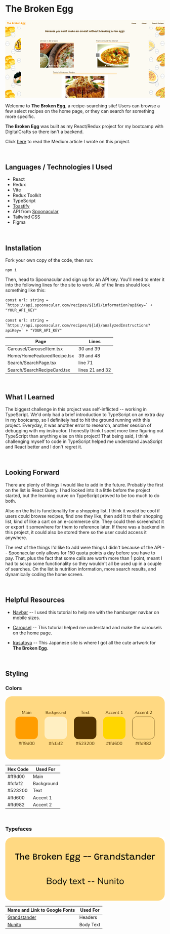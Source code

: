 # The Broken Egg

![The Broken Egg Homepage](/public/TheBrokenEggHome.png)

Welcome to <b>The Broken Egg</b>, a recipe-searching site! Users can browse a few select recipes on the home page, or they can search for something more specific.

<b>The Broken Egg</b> was built as my React/Redux project for my bootcamp with DigitalCrafts so there isn't a backend.

Click [here](https://medium.com/@jayelonlasseigne/the-broken-egg-react-redux-typescript-project-7358591fc9e3) to read the Medium article I wrote on this project.

<br>

## Languages / Technologies I Used

- React
- Redux
- Vite
- Redux Toolkit
- TypeScript
- [Toastify](https://www.npmjs.com/package/react-toastify)
- API from [Spoonacular](https://spoonacular.com/food-api)
- Tailwind CSS
- Figma

<br>

## Installation

Fork your own copy of the code, then run:

    npm i

Then, head to Spoonacular and sign up for an API key. You'll need to enter it into the following lines for the site to work. All of the lines should look something like this:

    const url: string = `https://api.spoonacular.com/recipes/${id}/information?apiKey=` + "YOUR_API_KEY"

    const url: string = `https://api.spoonacular.com/recipes/${id}/analyzedInstructions?apiKey=` + "YOUR_API_KEY"

| Page                        | Lines           |
| --------------------------- | --------------- |
| Carousel/CarouselItem.tsx   | 30 and 39       |
| Home/HomeFeaturedRecipe.tsx | 39 and 48       |
| Search/SearchPage.tsx       | line 71         |
| Search/SearchRecipeCard.tsx | lines 21 and 32 |

<br>

## What I Learned

The biggest challenge in this project was self-inflicted -- working in TypeScript. We'd only had a brief introduction to TypeScript on an extra day in my bootcamp, so I definitely had to hit the ground running with this project. Everyday, it was another error to research, another session of debugging with my instructor. I honestly think I spent more time figuring out TypeScript than anything else on this project! That being said, I think challenging myself to code in TypeScript helped me understand JavaScript and React better and I don't regret it.

<br>

## Looking Forward

There are plenty of things I would like to add in the future. Probably the first on the list is React Query. I had looked into it a little before the project started, but the learning curve on TypeScript proved to be too much to do both.

Also on the list is functionality for a shopping list. I think it would be cool if users could browse recipes, find one they like, then add it to their shopping list, kind of like a cart on an e-commerce site. They could then screenshot it or export it somewhere for them to reference later. If there was a backend in this project, it could also be stored there so the user could access it anywhere.

The rest of the things I'd like to add were things I didn't because of the API -- Spoonacular only allows for 150 quota points a day before you have to pay. That, plus the fact that some calls are worth more than 1 point, meant I had to scrap some functionality so they wouldn't all be used up in a couple of searches. On the list is nutrition information, more search results, and dynamically coding the home screen.

<br>

## Helpful Resources

- [Navbar](https://www.youtube.com/watch?v=flItyHiDm7E&t=162s) -- I used this tutorial to help me with the hamburger navbar on mobile sizes.

- [Carousel](https://www.youtube.com/watch?v=gtZevjgUkcY) -- This tutorial helped me understand and make the carousels on the home page.

- [Irasutoya](https://www.irasutoya.com/) -- This Japanese site is where I got all the cute artwork for <b>The Broken Egg</b>.

<br>

## Styling

### Colors

![Colors used on The Broken Egg](/public/TheBrokenEggColors.png)

| Hex Code | Used For   |
| -------- | ---------- |
| #ff9d00  | Main       |
| #fcfaf2  | Background |
| #523200  | Text       |
| #ffd600  | Accent 1   |
| #ffd982  | Accent 2   |

<br>

### Typefaces

![Typefaces used on The Broken Egg](/public/TheBrokenEggTypefaces.png)

| Name and Link to Google Fonts                                  | Used For  |
| -------------------------------------------------------------- | --------- |
| [Grandstander](https://fonts.google.com/specimen/Grandstander) | Headers   |
| [Nunito](https://fonts.google.com/specimen/Nunito)             | Body Text |
